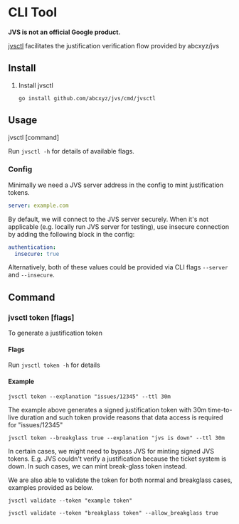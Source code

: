 # CLI Tool

**JVS is not an official Google product.**

[jvsctl](../cmd/jvsctl) facilitates the justification verification flow provided
by abcxyz/jvs

## Install

1.  Install jvsctl

    ```shell
    go install github.com/abcxyz/jvs/cmd/jvsctl
    ```

## Usage

jvsctl [command]

Run `jvsctl -h` for details of available flags.

### Config

Minimally we need a JVS server address in the config to mint justification
tokens.

```yaml
server: example.com
```

By default, we will connect to the JVS server securely. When it's not applicable
(e.g. locally run JVS server for testing), use insecure connection by adding the
following block in the config:

```yaml
authentication:
  insecure: true
```

Alternatively, both of these values could be provided via CLI flags `--server`
and `--insecure`.

## Command

### jvsctl token [flags]

To generate a justification token

#### Flags

Run `jvsctl token -h` for details

#### Example

```shell
jvsctl token --explanation "issues/12345" --ttl 30m
```

The example above generates a signed justification token with 30m time-to-live
duration and such token provide reasons that data access is required for
"issues/12345"

```shell
jvsctl token --breakglass true --explanation "jvs is down" --ttl 30m
```

In certain cases, we might need to bypass JVS for minting signed JVS tokens.
E.g. JVS couldn't verify a justification because the ticket system is down. In
such cases, we can mint break-glass token instead.

We are also able to validate the token for both normal and breakglass cases, examples provided as below.

```shell
jvsctl validate --token "example token"
```

```shell
jvsctl validate --token "breakglass token" --allow_breakglass true
```
